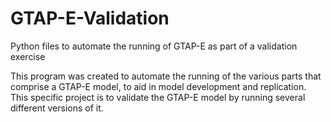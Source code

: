# GTAP-E-Validation
Python files to automate the running of GTAP-E as part of a validation exercise

This program was created to automate the running of the various parts that comprise a GTAP-E model, to aid in model development and replication. This specific project is to validate the GTAP-E model by running several different versions of it.
